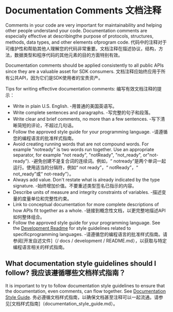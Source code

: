  
# Documentation Comments  文档注释 

Comments in your code are very important for maintainability and helping other people understand your code. Documentation comments are especially effective at describingthe purpose of protocols, structures, methods, data types, and other elements ofprogram code. 代码中的注释对于可维护性和帮助其他人理解您的代码非常重要。文档注释在描述协议，结构，方法，数据类型和程序代码的其他元素的目的方面特别有效。

Documentation comments should be applied consistently to all public APIs since they are a valuable asset for SDK consumers. 文档注释应始终应用于所有公共API，因为它们是SDK使用者的宝贵资产。

Tips for writing effective documentation comments:  编写有效文档注释的提示：

 
- Write in plain U.S. English.  -用普通的美国英语写。
- Write complete sentences and paragraphs.  -写完整的句子和段落。
- Write clear and brief comments, no more than a few sentences.  -写下清晰简短的评论，不超过几句话。
- Follow the approved style guide for your programming language.  -请遵循您的编程语言的批准样式指南。
- Avoid creating running words that are not compound words. For example "notready" is two words run together. Use an appropriate separator, for example "not ready", "notReady", "not_ready", or"not-ready"). -避免创建不是复合词的连续词。例如，“ notready”是两个单词一起运行。使用适当的分隔符，例如“ not ready”，“ notReady”，“ not_ready”或“ not-ready”）。
- Always add value. Don't restate what is already indicated by the type signature.  -始终增加价值。不要重述类型签名已指示的内容。
- Describe units of measure and integrity constraints of variables.  -描述变量的度量单位和完整性约束。
- Link to conceptual documentation for more complete descriptions of how APIs fit together as a whole. -链接到概念性文档，以更完整地描述API如何整体组合。
- Follow the approved style guide for your programming language. See the [Development Readme](/docs/development/README.md) for style guidelines related to specificprogramming languages. -请遵循您的编程语言的批准样式指南。请参阅[开发自述文件]（/ docs / development / README.md），以获取与特定编程语言相关的样式指南。

 
## What documentation style guidelines should I follow?  我应该遵循哪些文档样式指南？ 

It is important to try to follow documentation style guidelines to ensure that the documentation, even comments, can flow together. See [Documentation Style Guide](documentation_style_guide.md). 务必遵循文档样式指南，以确保文档甚至注释可以一起流通。请参见[文档样式指南]（documentation_style_guide.md）。


